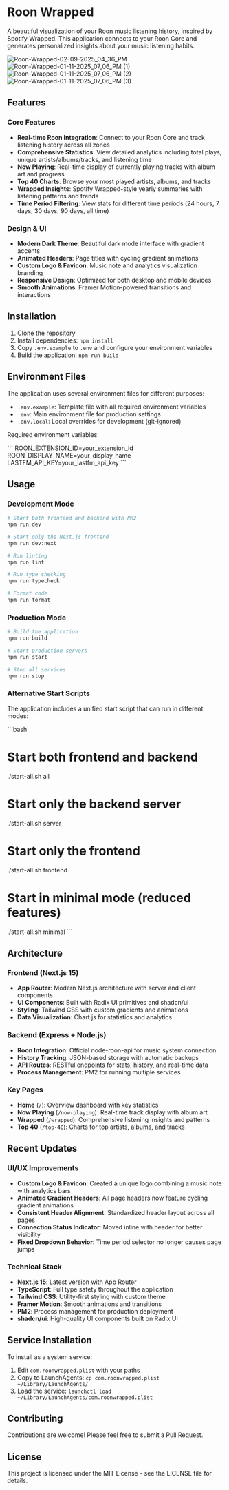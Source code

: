# Roon Wrapped

A beautiful visualization of your Roon music listening history, inspired by Spotify Wrapped. This application connects to your Roon Core and generates personalized insights about your music listening habits.

![Roon-Wrapped-02-09-2025_04_36_PM](https://github.com/user-attachments/assets/6ae758a6-e09d-4be1-a5d3-80e90b4d5d1e)
![Roon-Wrapped-01-11-2025_07_06_PM (1)](https://github.com/user-attachments/assets/8312472d-70c9-429b-84f0-7df7949fe3ab)
![Roon-Wrapped-01-11-2025_07_06_PM (2)](https://github.com/user-attachments/assets/8ef898a8-f576-44a7-84a7-2f117d78920f)
![Roon-Wrapped-01-11-2025_07_06_PM (3)](https://github.com/user-attachments/assets/06502259-afe6-47bc-b6f0-7ddcca2be96b)

## Features

### Core Features
- **Real-time Roon Integration**: Connect to your Roon Core and track listening history across all zones
- **Comprehensive Statistics**: View detailed analytics including total plays, unique artists/albums/tracks, and listening time
- **Now Playing**: Real-time display of currently playing tracks with album art and progress
- **Top 40 Charts**: Browse your most played artists, albums, and tracks
- **Wrapped Insights**: Spotify Wrapped-style yearly summaries with listening patterns and trends
- **Time Period Filtering**: View stats for different time periods (24 hours, 7 days, 30 days, 90 days, all time)

### Design & UI
- **Modern Dark Theme**: Beautiful dark mode interface with gradient accents
- **Animated Headers**: Page titles with cycling gradient animations
- **Custom Logo & Favicon**: Music note and analytics visualization branding
- **Responsive Design**: Optimized for both desktop and mobile devices
- **Smooth Animations**: Framer Motion-powered transitions and interactions

## Installation

1. Clone the repository
2. Install dependencies: `npm install`
3. Copy `.env.example` to `.env` and configure your environment variables
4. Build the application: `npm run build`

## Environment Files

The application uses several environment files for different purposes:

- `.env.example`: Template file with all required environment variables
- `.env`: Main environment file for production settings
- `.env.local`: Local overrides for development (git-ignored)

Required environment variables:

\`\`\`
ROON_EXTENSION_ID=your_extension_id
ROON_DISPLAY_NAME=your_display_name
LASTFM_API_KEY=your_lastfm_api_key
\`\`\`

## Usage

### Development Mode

```bash
# Start both frontend and backend with PM2
npm run dev

# Start only the Next.js frontend
npm run dev:next

# Run linting
npm run lint

# Run type checking
npm run typecheck

# Format code
npm run format
```

### Production Mode

```bash
# Build the application
npm run build

# Start production servers
npm run start

# Stop all services
npm run stop
```

### Alternative Start Scripts

The application includes a unified start script that can run in different modes:

\`\`\`bash
# Start both frontend and backend
./start-all.sh all

# Start only the backend server
./start-all.sh server

# Start only the frontend
./start-all.sh frontend

# Start in minimal mode (reduced features)
./start-all.sh minimal
\`\`\`

## Architecture

### Frontend (Next.js 15)
- **App Router**: Modern Next.js architecture with server and client components
- **UI Components**: Built with Radix UI primitives and shadcn/ui
- **Styling**: Tailwind CSS with custom gradients and animations
- **Data Visualization**: Chart.js for statistics and analytics

### Backend (Express + Node.js)
- **Roon Integration**: Official node-roon-api for music system connection
- **History Tracking**: JSON-based storage with automatic backups
- **API Routes**: RESTful endpoints for stats, history, and real-time data
- **Process Management**: PM2 for running multiple services

### Key Pages
- **Home** (`/`): Overview dashboard with key statistics
- **Now Playing** (`/now-playing`): Real-time track display with album art
- **Wrapped** (`/wrapped`): Comprehensive listening insights and patterns
- **Top 40** (`/top-40`): Charts for top artists, albums, and tracks

## Recent Updates

### UI/UX Improvements
- **Custom Logo & Favicon**: Created a unique logo combining a music note with analytics bars
- **Animated Gradient Headers**: All page headers now feature cycling gradient animations
- **Consistent Header Alignment**: Standardized header layout across all pages
- **Connection Status Indicator**: Moved inline with header for better visibility
- **Fixed Dropdown Behavior**: Time period selector no longer causes page jumps

### Technical Stack
- **Next.js 15**: Latest version with App Router
- **TypeScript**: Full type safety throughout the application
- **Tailwind CSS**: Utility-first styling with custom theme
- **Framer Motion**: Smooth animations and transitions
- **PM2**: Process management for production deployment
- **shadcn/ui**: High-quality UI components built on Radix UI

## Service Installation

To install as a system service:

1. Edit `com.roonwrapped.plist` with your paths
2. Copy to LaunchAgents: `cp com.roonwrapped.plist ~/Library/LaunchAgents/`
3. Load the service: `launchctl load ~/Library/LaunchAgents/com.roonwrapped.plist`

## Contributing

Contributions are welcome! Please feel free to submit a Pull Request.

## License

This project is licensed under the MIT License - see the LICENSE file for details. 
